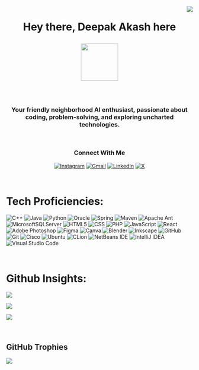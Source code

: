 <img align="right" src="https://visitor-badge.laobi.icu/badge?page_id=String-Aki.String-Aki&left_color=%23323330&right_color=%23ff652f" />

<h1 align="center">
  Hey there, Deepak Akash here <p>
  <img src = "https://media.giphy.com/media/yOB34q3CbywCDLGmvP/giphy.gif?cid=ecf05e47eosbcgi0uyclpfi219djlof5j7oekhwwtgnriddk&ep=v1_stickers_search&rid=giphy.gif&ct=s" width = "100" height = "100"/> </p>
</h1><br/>

<h3 align="center">Your friendly neighborhood AI enthusiast, passionate about coding, problem-solving, and exploring uncharted technologies.</h3>
<br/>

<div align="center">
<h3>Connect With Me </h3>

  
[![Instagram](https://img.shields.io/badge/Instagram-%23E4405F.svg?logo=Instagram&logoColor=white)](https://www.instagram.com/made.by_aki?igsh=ZHp5end6Y3Jxc2kx) [![Gmail](https://img.shields.io/badge/Gmail-%23D14836.svg?logo=Gmail&logoColor=white)](mailto:deepak.akash055@gmail.com) [![LinkedIn](https://img.shields.io/badge/LinkedIn-%230077B5.svg?logo=linkedin&logoColor=white)](https://www.linkedin.com/in/aki-strives/) [![X](https://img.shields.io/badge/X-black.svg?logo=X&logoColor=white)](https://x.com/Shay_Mcgee07)    

</div>

<br/>

<div>

# Tech Proficiencies:
![C++](https://img.shields.io/badge/c++-%2300599C.svg?style=for-the-badge&logo=c%2B%2B&logoColor=white) ![Java](https://img.shields.io/badge/java-%23ED8B00.svg?style=for-the-badge&logo=openjdk&logoColor=white) ![Python](https://img.shields.io/badge/python-3670A0?style=for-the-badge&logo=python&logoColor=ffdd54) ![Oracle](https://img.shields.io/badge/Oracle-F80000?style=for-the-badge&logo=oracle&logoColor=white)
![Spring](https://img.shields.io/badge/spring-%236DB33F.svg?style=for-the-badge&logo=spring&logoColor=white)
![Maven](https://img.shields.io/badge/apachemaven-C71A36.svg?style=for-the-badge&logo=apachemaven&logoColor=white) ![Apache Ant](https://img.shields.io/badge/Apache%20Ant-A81C7D?style=for-the-badge&logo=Apache%20Ant&logoColor=white) ![MicrosoftSQLServer](https://img.shields.io/badge/Microsoft%20SQL%20Server-CC2927?style=for-the-badge&logo=microsoft%20sql%20server&logoColor=white) 
![HTML5](https://img.shields.io/badge/html5-%23E34F26.svg?style=for-the-badge&logo=html5&logoColor=white) ![CSS](https://img.shields.io/badge/CSS-%231572B6.svg?style=for-the-badge&logo=css3&logoColor=white) 
![PHP](https://img.shields.io/badge/php-%23777BB4.svg?style=for-the-badge&logo=php&logoColor=white) ![JavaScript](https://img.shields.io/badge/javascript-%23323330.svg?style=for-the-badge&logo=javascript&logoColor=%23F7DF1E) ![React](https://img.shields.io/badge/react-%2320232a.svg?style=for-the-badge&logo=react&logoColor=%2361DAFB)  ![Adobe Photoshop](https://img.shields.io/badge/adobe%20photoshop-%2331A8FF.svg?style=for-the-badge&logo=adobe%20photoshop&logoColor=white) ![Figma](https://img.shields.io/badge/figma-%23F24E1E.svg?style=for-the-badge&logo=figma&logoColor=white) ![Canva](https://img.shields.io/badge/Canva-%2300C4CC.svg?style=for-the-badge&logo=Canva&logoColor=white) ![Blender](https://img.shields.io/badge/blender-%23F5792A.svg?style=for-the-badge&logo=blender&logoColor=white) ![Inkscape](https://img.shields.io/badge/Inkscape-e0e0e0?style=for-the-badge&logo=inkscape&logoColor=080A13) ![GitHub](https://img.shields.io/badge/github-%23121011.svg?style=for-the-badge&logo=github&logoColor=white) ![Git](https://img.shields.io/badge/git-%23F05033.svg?style=for-the-badge&logo=git&logoColor=white) ![Cisco](https://img.shields.io/badge/cisco-%23049fd9.svg?style=for-the-badge&logo=cisco&logoColor=black) ![Ubuntu](https://img.shields.io/badge/Ubuntu-E95420?style=for-the-badge&logo=ubuntu&logoColor=white) ![CLion](https://img.shields.io/badge/CLion-black?style=for-the-badge&logo=clion&logoColor=white) ![NetBeans IDE](https://img.shields.io/badge/NetBeansIDE-1B6AC6.svg?style=for-the-badge&logo=apache-netbeans-ide&logoColor=white) ![IntelliJ IDEA](https://img.shields.io/badge/IntelliJIDEA-000000.svg?style=for-the-badge&logo=intellij-idea&logoColor=white) ![Visual Studio Code](https://img.shields.io/badge/Visual%20Studio%20Code-0078d7.svg?style=for-the-badge&logo=visual-studio-code&logoColor=white)

</div>

<br/>
<div>
  
# Github Insights:

![](https://github-readme-stats.vercel.app/api?username=String-Aki&theme=codeSTACKr&hide_border=false&include_all_commits=true&count_private=false)<br/>

![](https://github-readme-streak-stats.herokuapp.com/?user=String-Aki&theme=dark&hide_border=false)<br/>

![](https://github-readme-stats.vercel.app/api/top-langs/?username=String-Aki&theme=dark&hide_border=false&include_all_commits=true&count_private=false&layout=compact)

</div>
<br/>


## GitHub Trophies
![](https://github-profile-trophy.vercel.app/?username=String-Aki&theme=codeSTACKr&no-frame=false&no-bg=false&margin-w=4)
